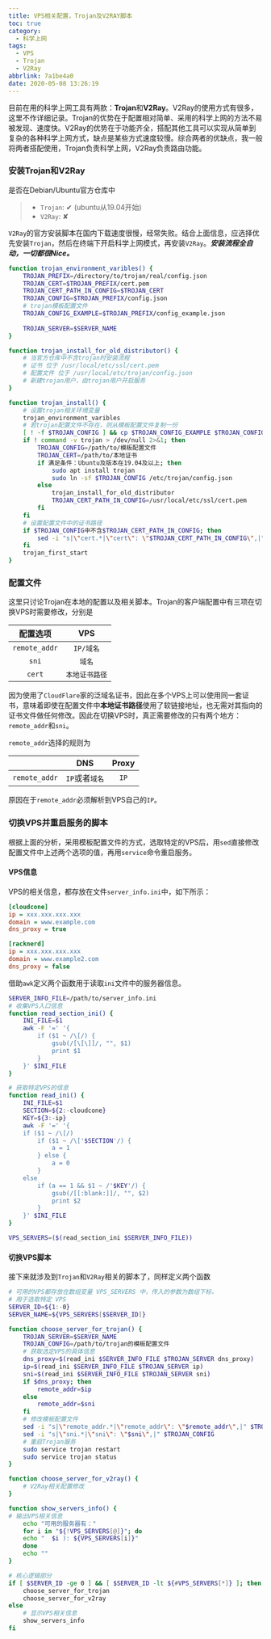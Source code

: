 ```yaml
---
title: VPS相关配置，Trojan及V2RAY脚本
toc: true
category:
  - 科学上网
tags:
  - VPS
  - Trojan
  - V2Ray
abbrlink: 7a1be4a0
date: 2020-05-08 13:26:19
---
```


 目前在用的科学上网工具有两款：**Trojan**和**V2Ray**。V2Ray的使用方式有很多，这里不作详细记录。Trojan的优势在于配置相对简单、采用的科学上网的方法不易被发现、速度快。V2Ray的优势在于功能齐全，搭配其他工具可以实现从简单到复杂的各种科学上网方式，缺点是某些方式速度较慢。综合两者的优缺点，我一般将两者搭配使用，Trojan负责科学上网，V2Ray负责路由功能。

 ### 安装Trojan和V2Ray
是否在Debian/Ubuntu官方仓库中
> - `Trojan`: ✔ (ubuntu从19.04开始)
> - `V2Ray`:  ✘

`V2Ray`的官方安装脚本在国内下载速度很慢，经常失败。结合上面信息，应选择优先安装`Trojan`，然后在终端下开启科学上网模式，再安装`V2Ray`。***安装流程全自动，一切都很Nice。***

```bash
function trojan_environment_varibles() {
    TROJAN_PREFIX=/directory/to/trojan/real/config.json
    TROJAN_CERT=$TROJAN_PREFIX/cert.pem
    TROJAN_CERT_PATH_IN_CONFIG=$TROJAN_CERT
    TROJAN_CONFIG=$TROJAN_PREFIX/config.json
    # trojan模板配置文件
    TROJAN_CONFIG_EXAMPLE=$TROJAN_PREFIX/config_example.json
    
    TROJAN_SERVER=$SERVER_NAME
}

function trojan_install_for_old_distributor() {
    # 当官方仓库中不含trojan时安装流程
    # 证书 位于 /usr/local/etc/ssl/cert.pem
    # 配置文件 位于 /usr/local/etc/trojan/config.json
    # 新建trojan用户，由trojan用户开启服务
}

function trojan_install() {
    # 设置trojan相关环境变量
    trojan_environment_varibles
    # 若trojan配置文件不存在，则从模板配置文件复制一份
    [ ! -f $TROJAN_CONFIG ] && cp $TROJAN_CONFIG_EXAMPLE $TROJAN_CONFIG
    if ! command -v trojan > /dev/null 2>&1; then
        TROJAN_CONFIG=/path/to/模板配置文件
        TROJAN_CERT=/path/to/本地证书
        if 满足条件：Ubuntu及版本在19.04及以上; then
            sudo apt install trojan
            sudo ln -sf $TROJAN_CONFIG /etc/trojan/config.json
        else
            trojan_install_for_old_distributor
            TROJAN_CERT_PATH_IN_CONFIG=/usr/local/etc/ssl/cert.pem
        fi
    fi
    # 设置配置文件中的证书路径
    if $TROJAN_CONFIG中不含$TROJAN_CERT_PATH_IN_CONFIG; then
        sed -i "s|\"cert.*|\"cert\": \"$TROJAN_CERT_PATH_IN_CONFIG\",|" $TROJAN_CONFIG
    fi
    trojan_first_start
}
```


### 配置文件
这里只讨论Trojan在本地的配置以及相关脚本。Trojan的客户端配置中有三项在切换VPS时需要修改，分别是

|配置选项        | VPS        |
|:--------------:|:-----------:|
| `remote_addr` | `IP/域名`  |
| `sni`         | `域名`     |
| `cert`        | `本地证书路径` |

因为使用了`CloudFlare`家的泛域名证书，因此在多个VPS上可以使用同一套证书，意味着即使在配置文件中**本地证书路径**使用了软链接地址，也无需对其指向的证书文件做任何修改。因此在切换VPS时，真正需要修改的只有两个地方：`remote_addr`和`sni`。

`remote_addr`选择的规则为

|               | DNS | Proxy |
|:--------------:|:---------------:|:------:|
| `remote_addr` | `IP`或者`域名` | `IP`  |

原因在于`remote_addr`必须解析到VPS自己的`IP`。

### 切换VPS并重启服务的脚本
根据上面的分析，采用模板配置文件的方式，选取特定的VPS后，用`sed`直接修改配置文件中上述两个选项的值，再用`service`命令重启服务。

#### VPS信息
VPS的相关信息，都存放在文件`server_info.ini`中，如下所示：
```ini
[cloudcone]
ip = xxx.xxx.xxx.xxx
domain = www.example.com
dns_proxy = true

[racknerd]
ip = xxx.xxx.xxx.xxx
domain = www.example2.com
dns_proxy = false
```
借助`awk`定义两个函数用于读取`ini`文件中的服务器信息。
```bash
SERVER_INFO_FILE=/path/to/server_info.ini
# 收集VPS入口信息
function read_section_ini() {
    INI_FILE=$1
    awk -F '=' '{
        if ($1 ~ /\[/) {
            gsub(/[\[\]]/, "", $1)
            print $1
        }
    }' $INI_FILE
}    

# 获取特定VPS的信息
function read_ini() {
    INI_FILE=$1
    SECTION=${2:-cloudcone}
    KEY=${3:-ip}
    awk -F '=' '{
    if ($1 ~ /\[/)
        if ($1 ~ /\['$SECTION'/) {
            a = 1
        } else {
            a = 0
        }
    else
        if (a == 1 && $1 ~ /'$KEY'/) {
            gsub(/[[:blank:]]/, "", $2)
            print $2
        }
    }' $INI_FILE
}

VPS_SERVERS=($(read_section_ini $SERVER_INFO_FILE))
```

#### 切换VPS脚本
接下来就涉及到`Trojan`和`V2Ray`相关的脚本了，同样定义两个函数

```bash
# 可用的VPS都存放在数组变量 VPS_SERVERS 中，传入的参数为数组下标，
# 用于选取特定 VPS
SERVER_ID=${1:-0}
SERVER_NAME=${VPS_SERVERS[$SERVER_ID]}

function choose_server_for_trojan() {
    TROJAN_SERVER=$SERVER_NAME
    TROJAN_CONFIG=/path/to/trojan的模板配置文件
    # 获取选定VPS的具体信息
    dns_proxy=$(read_ini $SERVER_INFO_FILE $TROJAN_SERVER dns_proxy)
    ip=$(read_ini $SERVER_INFO_FILE $TROJAN_SERVER ip)
    sni=$(read_ini $SERVER_INFO_FILE $TROJAN_SERVER sni)
    if $dns_proxy; then
        remote_addr=$ip
    else
        remote_addr=$sni
    fi
    # 修改模板配置文件
    sed -i "s|\"remote_addr.*|\"remote_addr\": \"$remote_addr\",|" $TROJAN_CONFIG
    sed -i "s|\"sni.*|\"sni\": \"$sni\",|" $TROJAN_CONFIG
    # 重启Trojan服务
    sudo service trojan restart
    sudo service trojan status
}

function choose_server_for_v2ray() {
    # V2Ray相关配置修改
}

function show_servers_info() {
# 输出VPS相关信息
    echo "可用的服务器有："
    for i in "${!VPS_SERVERS[@]}"; do
    echo "  $i ): ${VPS_SERVERS[i]}"
    done
    echo ""
}

# 核心逻辑部分
if [ $SERVER_ID -ge 0 ] && [ $SERVER_ID -lt ${#VPS_SERVERS[*]} ]; then
    choose_server_for_trojan
    choose_server_for_v2ray
else
    # 显示VPS相关信息
    show_servers_info
fi
```

